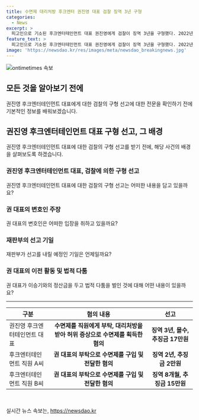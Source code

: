 ```yaml
---
title: 수면제 대리처방 후크엔터 권진영 대표 검찰 징역 3년 구형
categories:
  - News
excerpt: >
  피고인으로 기소된 후크엔터테인먼트 대표 권진영에게 검찰이 징역 3년을 구형했다. 2022년 1~7월, 2명의 직원에게 허위 증상으로 수면제를 대리처방 받아 전달받는 방식으로 수면제를 수수한 혐의를 받는 권 대표는 검찰 신문에서 모두를 인정했다. 변호인은 뇌경색으로 인해 좌반신 마비 증상의 치료 목적으로 수면제를 복용해왔다고 주장했다. 관련된 재판은 다음달 8일에 예정돼 있다. 2002년 후크엔터테인먼트를 설립한 권 대표는 소속 가수와 최근 법적 다툼을 벌이기도 했다.
feature_text: >
  피고인으로 기소된 후크엔터테인먼트 대표 권진영에게 검찰이 징역 3년을 구형했다. 2022년 1~7월, 2명의 직원에게 허위 증상으로 수면제를 대리처방 받아 전달받는 방식으로 수면제를 수수한 혐의를 받는 권 대표는 검찰 신문에서 모두를 인정했다. 변호인은 뇌경색으로 인해 좌반신 마비 증상의 치료 목적으로 수면제를 복용해왔다고 주장했다. 관련된 재판은 다음달 8일에 예정돼 있다. 2002년 후크엔터테인먼트를 설립한 권 대표는 소속 가수와 최근 법적 다툼을 벌이기도 했다.
image: 'https://newsdao.kr/res/images/meta/newsdao_breakingnews.jpg'
---
```


<p><img src="https://newsdao.kr/res/images/meta/newsdao_breakingnews.jpg" alt="ontimetimes 속보" /></p>

<h2 data-ke-size="size26">모든 것을 알아보기 전에</h2>

<p data-ke-size="size16">권진영 후크엔터테인먼트 대표에게 대한 검찰의 구형 선고에 대한 전문을 확인하기 전에 기본적인 정보를 배워보겠습니다.</p>

<h2 data-ke-size="size24">권진영 후크엔터테인먼트 대표 구형 선고, 그 배경</h2>

<p data-ke-size="size16">권진영 후크엔터테인먼트 대표에 대한 검찰의 구형 선고를 받기 전에, 해당 사건의 배경을 살펴보도록 하겠습니다.</p>

<h3 data-ke-size="size22">권진영 후크엔터테인먼트 대표, 검찰에 의한 구형 선고</h3>

<p data-ke-size="size16">권진영 후크엔터테인먼트 대표에 대한 검찰의 구형 선고는 어떠한 내용을 담고 있을까요?</p>

<h3 data-ke-size="size22">권 대표의 변호인 주장</h3>

<p data-ke-size="size16">권 대표의 변호인은 어떠한 입장을 취하고 있을까요?</p>

<h3 data-ke-size="size22">재판부의 선고 기일</h3>

<p data-ke-size="size16">재판부가 선고를 내릴 예정인 기일은 언제일까요?</p>

<h3 data-ke-size="size22">권 대표의 이전 활동 및 법적 다툼</h3>

<p data-ke-size="size16">권 대표가 이승기와의 정산금을 두고 법적 다툼을 벌인 것에 대해 어떤 내용이 있을까요?</p>

<hr>

<table>
  <thead>
    <tr>
      <th>구분</th>
      <th>혐의 내용</th>
      <th>선고</th>
    </tr>
  </thead>
  <tbody>
    <tr>
      <td>권진영 후크엔터테인먼트 대표</td>
      <td style="text-align: center; height: 17px;"><b>수면제를 직원에게 부탁, 대리처방을 받아 허위 증상으로 수면제를 획득한 혐의</b></td>
      <td style="text-align: center; height: 17px;"><b>징역 3년, 몰수, 추징금 17만원</b></td>
    </tr>
    <tr>
      <td>후크엔터테인먼트 직원 A씨</td>
      <td style="text-align: center; height: 17px;"><b>권 대표의 부탁으로 수면제를 구입 및 전달한 혐의</b></td>
      <td style="text-align: center; height: 17px;"><b>징역 2년, 추징금 2만원</b></td>
    </tr>
    <tr>
      <td>후크엔터테인먼트 직원 B씨</td>
      <td style="text-align: center; height: 17px;"><b>권 대표의 부탁으로 수면제를 구입 및 전달한 혐의</b></td>
      <td style="text-align: center; height: 17px;"><b>징역 8개월, 추징금 15만원</b></td>
    </tr>
  </tbody>
</table>

<p data-ke-size="size16">&nbsp;</p>
실시간 뉴스 속보는, <a href="https://newsdao.kr" rel="dofollow">https://newsdao.kr</a>


